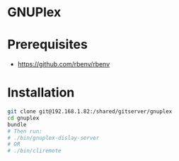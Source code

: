 # GNUPlex

# Prerequisites

- https://github.com/rbenv/rbenv

# Installation

```bash
git clone git@192.168.1.82:/shared/gitserver/gnuplex
cd gnuplex
bundle
# Then run:
# ./bin/gnuplex-dislay-server
# OR
# ./bin/cliremote
```
